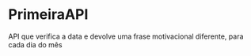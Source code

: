 # PrimeiraAPI
API que verifica a data e devolve uma frase motivacional diferente, para cada dia do mês
